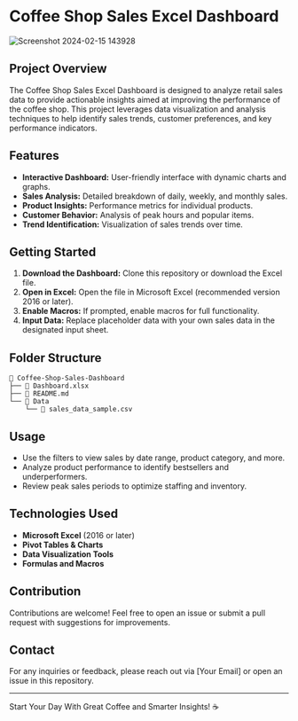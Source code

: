 # Coffee Shop Sales Excel Dashboard

![Screenshot 2024-02-15 143928](https://github.com/user-attachments/assets/16430b42-5e7e-4d9e-9811-8c783eea5829)


## Project Overview
The Coffee Shop Sales Excel Dashboard is designed to analyze retail sales data to provide actionable insights aimed at improving the performance of the coffee shop. This project leverages data visualization and analysis techniques to help identify sales trends, customer preferences, and key performance indicators.

## Features
- **Interactive Dashboard:** User-friendly interface with dynamic charts and graphs.
- **Sales Analysis:** Detailed breakdown of daily, weekly, and monthly sales.
- **Product Insights:** Performance metrics for individual products.
- **Customer Behavior:** Analysis of peak hours and popular items.
- **Trend Identification:** Visualization of sales trends over time.

## Getting Started
1. **Download the Dashboard:** Clone this repository or download the Excel file.
2. **Open in Excel:** Open the file in Microsoft Excel (recommended version 2016 or later).
3. **Enable Macros:** If prompted, enable macros for full functionality.
4. **Input Data:** Replace placeholder data with your own sales data in the designated input sheet.

## Folder Structure
```
📂 Coffee-Shop-Sales-Dashboard
├── 📄 Dashboard.xlsx
├── 📄 README.md
└── 📁 Data
    └── 📄 sales_data_sample.csv
```

## Usage
- Use the filters to view sales by date range, product category, and more.
- Analyze product performance to identify bestsellers and underperformers.
- Review peak sales periods to optimize staffing and inventory.

## Technologies Used
- **Microsoft Excel** (2016 or later)
- **Pivot Tables & Charts**
- **Data Visualization Tools**
- **Formulas and Macros**

## Contribution
Contributions are welcome! Feel free to open an issue or submit a pull request with suggestions for improvements.

## Contact
For any inquiries or feedback, please reach out via [Your Email] or open an issue in this repository.

---

Start Your Day With Great Coffee and Smarter Insights! ☕️


